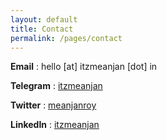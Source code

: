 ```yaml
---
layout: default
title: Contact
permalink: /pages/contact
---
```


**Email** : hello [at] itzmeanjan [dot] in

**Telegram** : <a href="https://t.me/itzmeanjan" target="_blank">itzmeanjan</a>

**Twitter** : <a href="https://twitter.com/meanjanroy" target="_blank">meanjanroy</a>

**LinkedIn** : <a href="https://www.linkedin.com/in/itzmeanjan" target="_blank">itzmeanjan</a>

